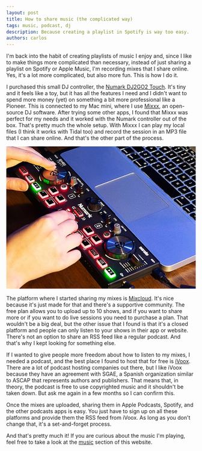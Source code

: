 ```yaml
---
layout: post
title: How to share music (the complicated way)
tags: music, podcast, dj
description: Because creating a playlist in Spotify is way too easy.
authors: carlos
---
```


I'm back into the habit of creating playlists of music I enjoy and, since I like to make things more complicated than necessary, instead of just sharing a playlist on Spotify or Apple Music, I'm recording mixes that I share online. Yes, it's a lot more complicated, but also more fun. This is how I do it.

I purchased this small DJ controller, the [Numark DJ2GO2 Touch](https://www.numark.com/product/dj2go2-touch). It's tiny and it feels like a toy, but it has all the features I need and I didn't want to spend more money (yet) on something a bit more professional like a Pioneer. This is connected to my Mac mini, where I use [Mixxx](https://mixxx.org/), an open-source DJ software. After trying some other apps, I found that Mixxx was perfect for my needs and it worked with the Numark controller out of the box. That's pretty much the whole setup. With Mixxx I can play my local files (I think it works with Tidal too) and record the session in an MP3 file that I can share online. And that's the other part of the process.

![numark dj2go2](/assets/images/numark.jpg)

The platform where I started sharing my mixes is [Mixcloud](https://www.mixcloud.com/). It's nice because it's just made for that and there's a supportive community. The free plan allows you to upload up to 10 shows, and if you want to share more or if you want to do live sessions you need to purchase a plan. That wouldn't be a big deal, but the other issue that I found is that it's a closed platform and people can only listen to your shows in their app or website. There's not an option to share an RSS feed like a regular podcast. And that's why I kept looking for something else.

If I wanted to give people more freedom about how to listen to my mixes, I needed a podcast, and the best place I found to host that for free is [iVoox](https://www.ivoox.com/en/). There are a lot of podcast hosting companies out there, but I like iVoox because they have an agreement with SGAE, a Spanish organization similar to ASCAP that represents authors and publishers. That means that, in theory, the podcast is free to use copyrighted music and it shouldn't be taken down. But ask me again in a few months so I can confirm this.

Once the mixes are uploaded, sharing them in Apple Podcasts, Spotify, and the other podcasts apps is easy. You just have to sign up on all these platforms and provide them the RSS feed from iVoox. As long as you don't change that, it's a set-and-forget process.

And that's pretty much it! If you are curious about the music I'm playing, feel free to take a look at the [music](/music) section of this website.
